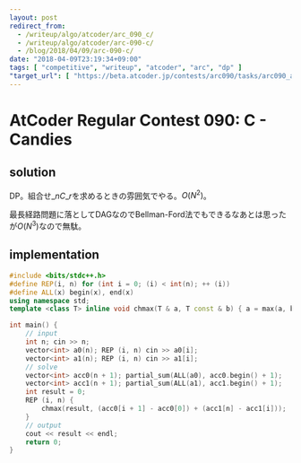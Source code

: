 ```yaml
---
layout: post
redirect_from:
  - /writeup/algo/atcoder/arc_090_c/
  - /writeup/algo/atcoder/arc-090-c/
  - /blog/2018/04/09/arc-090-c/
date: "2018-04-09T23:19:34+09:00"
tags: [ "competitive", "writeup", "atcoder", "arc", "dp" ]
"target_url": [ "https://beta.atcoder.jp/contests/arc090/tasks/arc090_a" ]
---
```


# AtCoder Regular Contest 090: C - Candies

## solution

DP。組合せ${}\_nC\_r$を求めるときの雰囲気でやる。$O(N^2)$。

最長経路問題に落としてDAGなのでBellman-Ford法でもできるなあとは思ったが$O(N^3)$なので無駄。

## implementation

``` c++
#include <bits/stdc++.h>
#define REP(i, n) for (int i = 0; (i) < int(n); ++ (i))
#define ALL(x) begin(x), end(x)
using namespace std;
template <class T> inline void chmax(T & a, T const & b) { a = max(a, b); }

int main() {
    // input
    int n; cin >> n;
    vector<int> a0(n); REP (i, n) cin >> a0[i];
    vector<int> a1(n); REP (i, n) cin >> a1[i];
    // solve
    vector<int> acc0(n + 1); partial_sum(ALL(a0), acc0.begin() + 1);
    vector<int> acc1(n + 1); partial_sum(ALL(a1), acc1.begin() + 1);
    int result = 0;
    REP (i, n) {
        chmax(result, (acc0[i + 1] - acc0[0]) + (acc1[n] - acc1[i]));
    }
    // output
    cout << result << endl;
    return 0;
}
```
